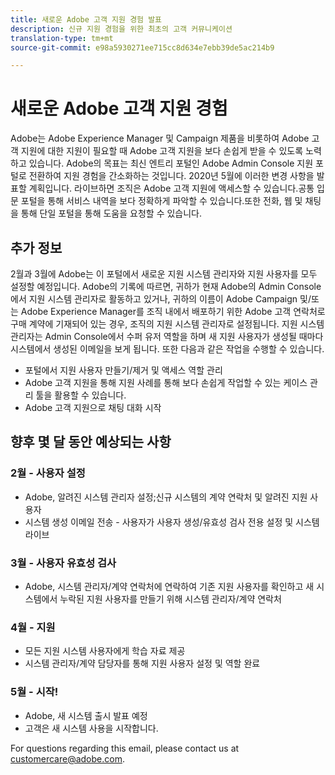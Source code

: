 ```yaml
---
title: 새로운 Adobe 고객 지원 경험 발표
description: 신규 지원 경험을 위한 최초의 고객 커뮤니케이션
translation-type: tm+mt
source-git-commit: e98a5930271ee715cc8d634e7ebb39de5ac214b9

---
```



# 새로운 Adobe 고객 지원 경험

Adobe는 Adobe Experience Manager 및 Campaign 제품을 비롯하여 Adobe 고객 지원에 대한 지원이 필요할 때 Adobe 고객 지원을 보다 손쉽게 받을 수 있도록 노력하고 있습니다. Adobe의 목표는 최신 엔트리 포털인 Adobe Admin Console 지원 포털로 전환하여 지원 경험을 간소화하는 것입니다. 2020년 5월에 이러한 변경 사항을 발표할 계획입니다. 라이브하면 조직은 Adobe 고객 지원에 액세스할 수 있습니다.공통 입문 포털을 통해 서비스 내역을 보다 정확하게 파악할 수 있습니다.또한 전화, 웹 및 채팅을 통해 단일 포털을 통해 도움을 요청할 수 있습니다.

## 추가 정보

2월과 3월에 Adobe는 이 포털에서 새로운 지원 시스템 관리자와 지원 사용자를 모두 설정할 예정입니다. Adobe의 기록에 따르면, 귀하가 현재 Adobe의 Admin Console에서 지원 시스템 관리자로 활동하고 있거나, 귀하의 이름이 Adobe Campaign 및/또는 Adobe Experience Manager를 조직 내에서 배포하기 위한 Adobe 고객 연락처로 구매 계약에 기재되어 있는 경우, 조직의 지원 시스템 관리자로 설정됩니다.
지원 시스템 관리자는 Admin Console에서 수퍼 유저 역할을 하며 새 지원 사용자가 생성될 때마다 시스템에서 생성된 이메일을 보게 됩니다. 또한 다음과 같은 작업을 수행할 수 있습니다.

* 포털에서 지원 사용자 만들기/제거 및 액세스 역할 관리
* Adobe 고객 지원을 통해 지원 사례를 통해 보다 손쉽게 작업할 수 있는 케이스 관리 툴을 활용할 수 있습니다.
* Adobe 고객 지원으로 채팅 대화 시작

## 향후 몇 달 동안 예상되는 사항

### 2월 - 사용자 설정

* Adobe, 알려진 시스템 관리자 설정;신규 시스템의 계약 연락처 및 알려진 지원 사용자
* 시스템 생성 이메일 전송 - 사용자가 사용자 생성/유효성 검사 전용 설정 및 시스템 라이브


### 3월 - 사용자 유효성 검사

* Adobe, 시스템 관리자/계약 연락처에 연락하여 기존 지원 사용자를 확인하고 새 시스템에서 누락된 지원 사용자를 만들기 위해 시스템 관리자/계약 연락처

### 4월 - 지원

* 모든 지원 시스템 사용자에게 학습 자료 제공
* 시스템 관리자/계약 담당자를 통해 지원 사용자 설정 및 역할 완료

### 5월 - 시작!

* Adobe, 새 시스템 출시 발표 예정
* 고객은 새 시스템 사용을 시작합니다.

For questions regarding this email, please contact us at [customercare@adobe.com](mailto:customercare@adobe.com).
